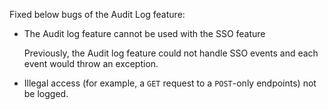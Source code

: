 Fixed below bugs of the Audit Log feature:

- The Audit log feature cannot be used with the SSO feature

  Previously, the Audit log feature could not handle SSO events and each event would throw an exception.
  
- Illegal access (for example, a `GET` request to a `POST`-only endpoints) not be logged.
